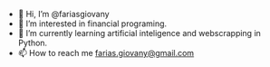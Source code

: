 - 👋 Hi, I’m @fariasgiovany
- 👀 I’m interested in financial programing.
- 🌱 I’m currently learning artificial inteligence and webscrapping in Python.
- 📫 How to reach me farias.giovany@gmail.com

<!---
fariasgiovany/fariasgiovany is a ✨ special ✨ repository because its `README.md` (this file) appears on your GitHub profile.
You can click the Preview link to take a look at your changes.
--->
